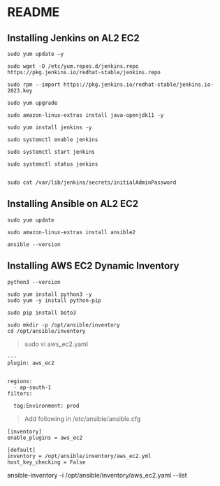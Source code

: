 # README

## Installing Jenkins on AL2 EC2
```
sudo yum update –y

sudo wget -O /etc/yum.repos.d/jenkins.repo https://pkg.jenkins.io/redhat-stable/jenkins.repo

sudo rpm --import https://pkg.jenkins.io/redhat-stable/jenkins.io-2023.key

sudo yum upgrade

sudo amazon-linux-extras install java-openjdk11 -y

sudo yum install jenkins -y

sudo systemctl enable jenkins

sudo systemctl start jenkins

sudo systemctl status jenkins


sudo cat /var/lib/jenkins/secrets/initialAdminPassword
```

## Installing Ansible on AL2 EC2
```
sudo yum update

sudo amazon-linux-extras install ansible2

ansible --version
```

## Installing AWS EC2 Dynamic Inventory
```
python3 --version

sudo yum install python3 -y
sudo yum -y install python-pip

sudo pip install boto3

sudo mkdir -p /opt/ansible/inventory
cd /opt/ansible/inventory
```
> sudo vi aws_ec2.yaml
```
---
plugin: aws_ec2


regions:
  - ap-south-1
filters:

  tag:Environment: prod
  ```
  
>Add following in /etc/ansible/ansible.cfg
```
[inventory]
enable_plugins = aws_ec2

[default]
inventory = /opt/ansible/inventory/aws_ec2.yml
host_key_checking = False
```
ansible-inventory -i /opt/ansible/inventory/aws_ec2.yaml --list
  
